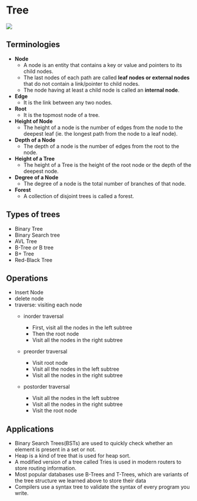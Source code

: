 # Tree

![](image.png)

## Terminologies

* **Node**
  * A node is an entity that contains a key or value and pointers to its child nodes.
  * The last nodes of each path are called **leaf nodes or external nodes** that do not contain a link/pointer to child nodes.
  * The node having at least a child node is called an **internal node**.
* **Edge**
  * It is the link between any two nodes.
* **Root**
  * It is the topmost node of a tree.
* **Height of Node**
  * The height of a node is the number of edges from the node to the deepest leaf (ie. the longest path from the node to a leaf node).
* **Depth of a Node**
  * The depth of a node is the number of edges from the root to the node.
* **Height of a Tree**
  * The height of a Tree is the height of the root node or the depth of the deepest node.
* **Degree of a Node**
  * The degree of a node is the total number of branches of that node.
* **Forest**
  * A collection of disjoint trees is called a forest.

## Types of trees

* Binary Tree
* Binary Search tree
* AVL Tree
* B-Tree *or* B tree
* B+ Tree
* Red-Black Tree

## Operations

* Insert Node
* delete node
* traverse: visiting each node
  * inorder traversal

    * First, visit all the nodes in the left subtree
    * Then the root node
    * Visit all the nodes in the right subtree
  * preorder traversal

    * Visit root node
    * Visit all the nodes in the left subtree
    * Visit all the nodes in the right subtree
  * postorder traversal

    * Visit all the nodes in the left subtree
    * Visit all the nodes in the right subtree
    * Visit the root node

## Applications

* Binary Search Trees(BSTs) are used to quickly check whether an element is present in a set or not.
* Heap is a kind of tree that is used for heap sort.
* A modified version of a tree called Tries is used in modern routers to store routing information.
* Most popular databases use B-Trees and T-Trees, which are variants of the tree structure we learned above to store their data
* Compilers use a syntax tree to validate the syntax of every program you write.
